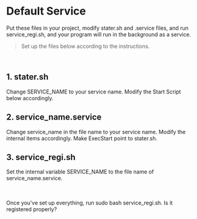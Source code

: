 # Default Service
Put these files in your project, modify stater.sh and .service files, and run service_regi.sh, and your program will run in the background as a service.
> Set up the files below according to the instructions.

<br>

## 1. stater.sh
Change SERVICE_NAME to your service name. Modify the Start Script below accordingly.

## 2. service_name.service
Change service_name in the file name to your service name. Modify the internal items accordingly. Make ExecStart point to stater.sh.

## 3. service_regi.sh
Set the internal variable SERVICE_NAME to the file name of service_name.service.

<br>
<br>
Once you've set up everything, run sudo bash service_regi.sh. Is it registered properly?